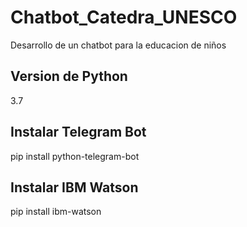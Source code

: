 # Chatbot_Catedra_UNESCO
Desarrollo de un chatbot para la educacion de niños
## Version de Python 
3.7
## Instalar Telegram Bot
pip install python-telegram-bot
## Instalar IBM Watson 
pip install ibm-watson
